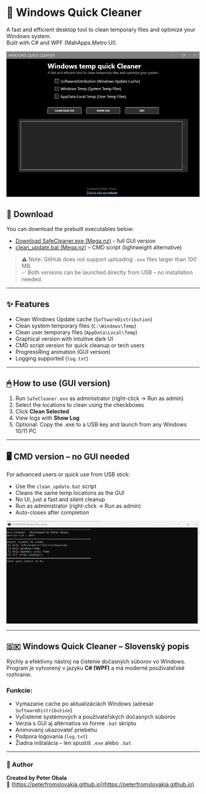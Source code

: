 # 🧼 Windows Quick Cleaner

A fast and efficient desktop tool to clean temporary files and optimize your Windows system.  
Built with C# and WPF (MahApps.Metro UI).

![Screenshot](screenshot.png)

## 🔽 Download

You can download the prebuilt executables below:

- [Download SafeCleaner.exe (Mega.nz)](https://mega.nz/file/KBsW1D5C#gtJn7Okl5_KHOSgM8LJtL7Yln5fE8RGqP9hzGhZ6Utk) – full GUI version
- [clean_update.bat (Mega.nz)](https://mega.nz/file/DU1nT1yJ#VLOaWTYzMYG_p1q_BqjxdhzOfpKzYhFYgHH6GLd03hg) – CMD script (lightweight alternative)

> ⚠️ Note: GitHub does not support uploading `.exe` files larger than 100 MB.  
> ✅ Both versions can be launched directly from USB – no installation needed.

---

## ✨ Features

- Clean Windows Update cache (`SoftwareDistribution`)
- Clean system temporary files (`C:\Windows\Temp`)
- Clean user temporary files (`AppData\Local\Temp`)
- Graphical version with intuitive dark UI
- CMD script version for quick cleanup or tech users
- ProgressRing animation (GUI version)
- Logging supported (`log.txt`)

---

## 🖱 How to use (GUI version)

1. Run `SafeCleaner.exe` as administrator (right-click → Run as admin)  
2. Select the locations to clean using the checkboxes  
3. Click **Clean Selected**  
4. View logs with **Show Log**  
5. Optional: Copy the .exe to a USB key and launch from any Windows 10/11 PC

---

## 🖥 CMD version – no GUI needed

For advanced users or quick use from USB stick:

- Use the `clean_update.bat` script  
- Cleans the same temp locations as the GUI  
- No UI, just a fast and silent cleanup  
- Run as administrator (right-click → Run as admin)  
- Auto-closes after completion

![CMD Screenshot](screenshot_for_cmd.png)

---

## 🇸🇰 Windows Quick Cleaner – Slovenský popis

Rýchly a efektívny nástroj na čistenie dočasných súborov vo Windows.  
Program je vytvorený v jazyku **C# (WPF)** a má moderné používateľské rozhranie.

### Funkcie:

- Vymazanie cache po aktualizáciách Windows (adresár `SoftwareDistribution`)
- Vyčistenie systémových a používateľských dočasných súborov
- Verzia s GUI aj alternatíva vo forme `.bat` skriptu
- Animovaný ukazovateľ priebehu
- Podpora logovania (`log.txt`)
- Žiadna inštalácia – len spustíš `.exe` alebo `.bat`

---

### 👤 Author

**Created by Peter Obala**  
🔗 [https://peterfromslovakia.github.io](https://peterfromslovakia.github.io)

